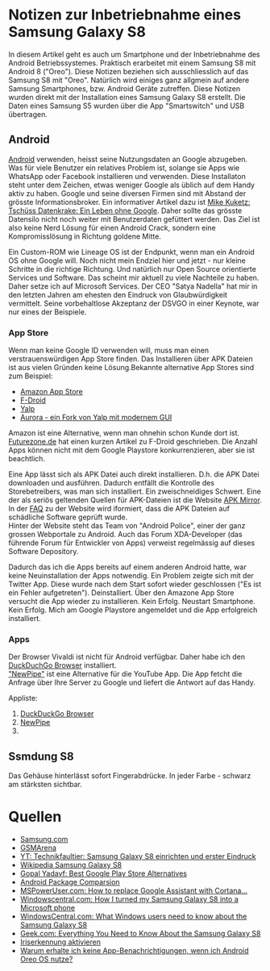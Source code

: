 # Notizen zur Inbetriebnahme eines Samsung Galaxy S8  

In diesem Artikel geht es auch um Smartphone und der Inbetriebnahme des Android Betriebssystemes. Praktisch erarbeitet mit einem Samsung S8 mit Android 8 ("Oreo"). Diese Notizen beziehen sich ausschliesslich auf das Samsung S8 mit "Oreo". Natürlich wird einiges ganz allgmein auf andere Samsung Smartphones, bzw. Android Geräte zutreffen. Diese Notizen wurden direkt mit der Installation eines Samsung Galaxy S8 erstellt. Die Daten eines Samsung S5 wurden über die App "Smartswitch" und USB übertragen.

## Android

[Android](https://www.android.com/) verwenden, heisst seine Nutzungsdaten an Google abzugeben. Was für viele Benutzer ein relatives Problem ist, solange sie Apps wie WhatsApp oder Facebook installieren und verwenden. Diese Installaton steht unter dem Zeichen, etwas weniger Google als üblich auf dem Handy aktiv zu haben. Google und seine diversen Firmen sind mit Abstand der grösste Informationsbroker. Ein informativer Artikel dazu ist [Mike Kuketz: Tschüss Datenkrake: Ein Leben ohne Google](https://www.kuketz-blog.de/tschuess-datenkrake-ein-leben-ohne-google/). Daher sollte das grösste Datensilo nicht noch weiter mit Benutzerdaten gefüttert werden. Das Ziel ist also keine Nerd Lösung für einen Android Crack, sondern eine Kompromisslösung in Richtung goldene Mitte.  

Ein Custom-ROM wie Lineage OS ist der Endpunkt, wenn man ein Android OS ohne Google will. Noch nicht mein Endziel hier und jetzt - nur kleine Schritte in die richtige Richtung. Und natürlich nur Open Source orientierte Services und Software. Das scheint mir aktuell zu viele Nachteile zu haben. Daher setze ich auf Microsoft Services. Der CEO "Satya Nadella" hat mir in den letzten Jahren am ehesten den Eindruck von Glaubwürdigkeit vermittelt. Seine vorbehaltlose Akzeptanz der DSVGO in einer Keynote, war nur eines der Beispiele.  

### App Store

Wenn man keine Google ID verwenden will, muss man einen verstrauenswürdigen App Store finden. Das Installieren über APK Dateien ist aus vielen Gründen keine Lösung.Bekannte alternative App Stores sind zum Beispiel:  
- [Amazon App Store](www.amazon.de/androidapp)
- [F-Droid](https://f-droid.org)
- [Yalp](https://f-droid.org/packages/com.github.yeriomin.yalpstore/)
- [Aurora - ein Fork von Yalp mit modernem GUI](https://f-droid.org/de/packages/com.dragons.aurora/)  

Amazon ist eine Alternative, wenn man ohnehin schon Kunde dort ist. [Futurezone.de](<https://www.futurezone.de/apps/article213663935/Es-gibt-eine-sichere-Alternative-zum-Google-Play-Store.html?ref=sec>) hat einen kurzen Artikel zu F-Droid geschrieben. Die Anzahl Apps können nicht mit dem Google Playstore konkurrenzieren, aber sie ist beachtlich.

Eine App lässt sich als APK Datei auch direkt installieren. D.h. die APK Datei downloaden und ausführen. Dadurch entfällt die Kontrolle des Storebetreibers, was man sich installiert. Ein zweischneidiges Schwert. Eine der als seriös geltenden Quellen für APK-Dateien ist die Website [APK Mirror](https://www.apkmirror.com). In der [FAQ](https://www.apkmirror.com/faq/) zu der Website wird iformiert, dass die APK Dateien auf schädliche Software geprüft wurde.  
Hinter der Website steht das Team von "Android Police", einer der ganz grossen Webportale zu Android. Auch das Forum XDA-Developer (das führende Forum für Entwickler von Apps) verweist regelmässig auf dieses Software Depository.  

Dadurch das ich die Apps bereits auf einem anderen Android hatte, war keine Neuinstallation der Apps notwendig. Ein Problem zeigte sich mit der Twitter App. Diese wurde nach dem Start sofort wieder geschlossen ("Es ist ein Fehler aufgetreten"). Deinstalliert. Über den Amazone App Store versucht die App wieder zu installieren. Kein Erfolg. Neustart Smartphone. Kein Erfolg. Mich am Google Playstore angemeldet und die App erfolgreich installiert.

### Apps

Der Browser Vivaldi ist nicht für Android verfügbar. Daher habe ich den [DuckDuchGo Browser](https://duckduckgo.com/app) installiert.  
["NewPipe"](https://github.com/TeamNewPipe/NewPipe) ist eine Alternative für die YouTube App. Die App fetcht die Anfrage über Ihre Server zu Google und liefert die Antwort auf das Handy. 

Appliste:
1.  [DuckDuckGo Browser](https://duckduckgo.com/app)
2.  [NewPipe](https://github.com/TeamNewPipe/NewPipe)
3.  

## Ssmdung S8

Das Gehäuse hinterlässt sofort Fingerabdrücke. In jeder Farbe - schwarz am stärksten sichtbar. 

# Quellen

* [Samsung.com](https://www.samsung.com/global/galaxy/galaxy-s8/specs/)
* [GSMArena](https://www.android.com/phones/samsung-galaxy-s8/)
* [YT: Technikfaultier: Samsung Galaxy S8 einrichten und erster Eindruck](https://www.youtube.com/watch?v=onKkXv2oJX8)
* [Wikipedia Samsung Galaxy S8](https://en.wikipedia.org/wiki/Samsung_Galaxy_S8)
* [Gopal Yadavf: Best Google Play Store Alternatives](https://medium.com/pen-bold-kiln-press/best-google-play-store-alternatives-30c759de1c26)
* [Android Package Comparsion](https://github.com/opengapps/opengapps/wiki/Package-Comparison)
* [MSPowerUser.com: How to replace Google Assistant with Cortana...](https://mspoweruser.com/replace-google-assistant-cortana-galaxy-s8-android-phones/)
* [Windowscentral.com: How I turned my Samsung Galaxy S8 into a Microsoft phone](https://www.windowscentral.com/samsung-galaxy-s8-microsoft-edition-everything-you-need-know)
* [WindowsCentral.com: What Windows users need to know about the Samsung Galaxy S8](https://www.windowscentral.com/windows-users-and-samsung-galaxy-s8)
* [Geek.com: Everything You Need to Know About the Samsung Galaxy S8](https://www.geek.com/tech/everything-you-need-to-know-about-the-samsung-galaxy-s8-1686665/) 
* [Iriserkennung aktivieren](https://www.samsung.com/ch/support/mobile-devices/galaxy-s8-und-s8-plus-wie-funktioniert-die-iriserkennung/)
* [Warum erhalte ich keine App-Benachrichtigungen, wenn ich Android Oreo OS nutze?](https://www.samsung.com/ch/support/mobile-devices/warum-erhalte-ich-keine-app-benachrichtigungen-wenn-ich-android-oreo-os-nutze/)
